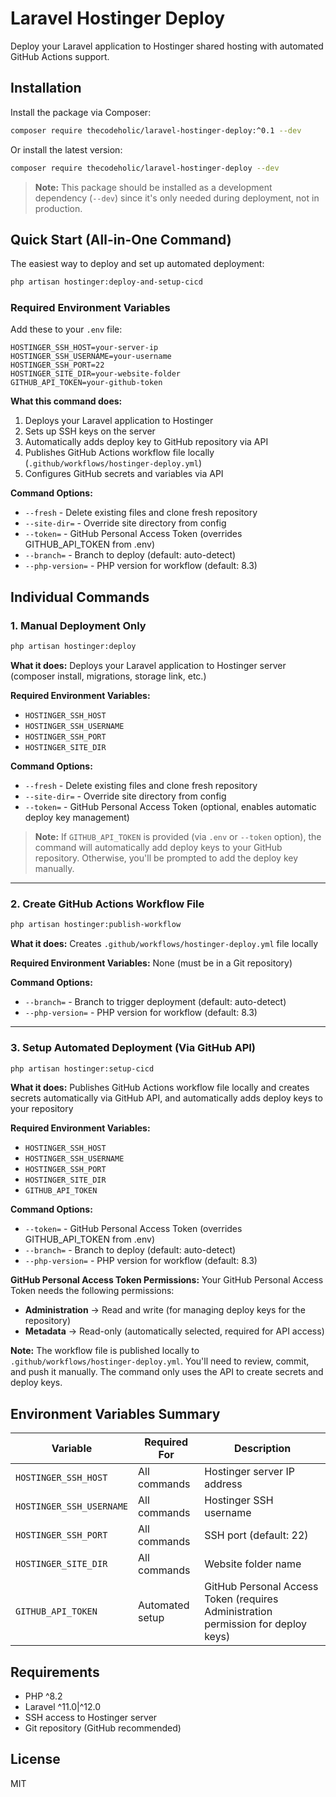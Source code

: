 # Laravel Hostinger Deploy

Deploy your Laravel application to Hostinger shared hosting with automated GitHub Actions support.

## Installation

Install the package via Composer:

```bash
composer require thecodeholic/laravel-hostinger-deploy:^0.1 --dev
```

Or install the latest version:

```bash
composer require thecodeholic/laravel-hostinger-deploy --dev
```

> **Note:** This package should be installed as a development dependency (`--dev`) since it's only needed during deployment, not in production.

## Quick Start (All-in-One Command)

The easiest way to deploy and set up automated deployment:

```bash
php artisan hostinger:deploy-and-setup-cicd
```

### Required Environment Variables

Add these to your `.env` file:

```env
HOSTINGER_SSH_HOST=your-server-ip
HOSTINGER_SSH_USERNAME=your-username
HOSTINGER_SSH_PORT=22
HOSTINGER_SITE_DIR=your-website-folder
GITHUB_API_TOKEN=your-github-token
```

**What this command does:**
1. Deploys your Laravel application to Hostinger
2. Sets up SSH keys on the server
3. Automatically adds deploy key to GitHub repository via API
4. Publishes GitHub Actions workflow file locally (`.github/workflows/hostinger-deploy.yml`)
5. Configures GitHub secrets and variables via API

**Command Options:**
- `--fresh` - Delete existing files and clone fresh repository
- `--site-dir=` - Override site directory from config
- `--token=` - GitHub Personal Access Token (overrides GITHUB_API_TOKEN from .env)
- `--branch=` - Branch to deploy (default: auto-detect)
- `--php-version=` - PHP version for workflow (default: 8.3)

## Individual Commands

### 1. Manual Deployment Only

```bash
php artisan hostinger:deploy
```

**What it does:** Deploys your Laravel application to Hostinger server (composer install, migrations, storage link, etc.)

**Required Environment Variables:**
- `HOSTINGER_SSH_HOST`
- `HOSTINGER_SSH_USERNAME`
- `HOSTINGER_SSH_PORT`
- `HOSTINGER_SITE_DIR`

**Command Options:**
- `--fresh` - Delete existing files and clone fresh repository
- `--site-dir=` - Override site directory from config
- `--token=` - GitHub Personal Access Token (optional, enables automatic deploy key management)

> **Note:** If `GITHUB_API_TOKEN` is provided (via `.env` or `--token` option), the command will automatically add deploy keys to your GitHub repository. Otherwise, you'll be prompted to add the deploy key manually.

---

### 2. Create GitHub Actions Workflow File

```bash
php artisan hostinger:publish-workflow
```

**What it does:** Creates `.github/workflows/hostinger-deploy.yml` file locally

**Required Environment Variables:** None (must be in a Git repository)

**Command Options:**
- `--branch=` - Branch to trigger deployment (default: auto-detect)
- `--php-version=` - PHP version for workflow (default: 8.3)

---

### 3. Setup Automated Deployment (Via GitHub API)

```bash
php artisan hostinger:setup-cicd
```

**What it does:** Publishes GitHub Actions workflow file locally and creates secrets automatically via GitHub API, and automatically adds deploy keys to your repository

**Required Environment Variables:**
- `HOSTINGER_SSH_HOST`
- `HOSTINGER_SSH_USERNAME`
- `HOSTINGER_SSH_PORT`
- `HOSTINGER_SITE_DIR`
- `GITHUB_API_TOKEN`

**Command Options:**
- `--token=` - GitHub Personal Access Token (overrides GITHUB_API_TOKEN from .env)
- `--branch=` - Branch to deploy (default: auto-detect)
- `--php-version=` - PHP version for workflow (default: 8.3)

**GitHub Personal Access Token Permissions:**
Your GitHub Personal Access Token needs the following permissions:
- **Administration** → Read and write (for managing deploy keys for the repository)
- **Metadata** → Read-only (automatically selected, required for API access)

**Note:** The workflow file is published locally to `.github/workflows/hostinger-deploy.yml`. You'll need to review, commit, and push it manually. The command only uses the API to create secrets and deploy keys.

## Environment Variables Summary

| Variable | Required For | Description |
|----------|--------------|-------------|
| `HOSTINGER_SSH_HOST` | All commands | Hostinger server IP address |
| `HOSTINGER_SSH_USERNAME` | All commands | Hostinger SSH username |
| `HOSTINGER_SSH_PORT` | All commands | SSH port (default: 22) |
| `HOSTINGER_SITE_DIR` | All commands | Website folder name |
| `GITHUB_API_TOKEN` | Automated setup | GitHub Personal Access Token (requires Administration permission for deploy keys) |

## Requirements

- PHP ^8.2
- Laravel ^11.0|^12.0
- SSH access to Hostinger server
- Git repository (GitHub recommended)

## License

MIT
